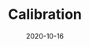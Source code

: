 ---
title: Calibration
description: Techniques related to camera calibration
toc: true
authors:
tags:
categories:
series:
date: '2020-10-16'
lastmod: '2020-10-16'
draft: false
---